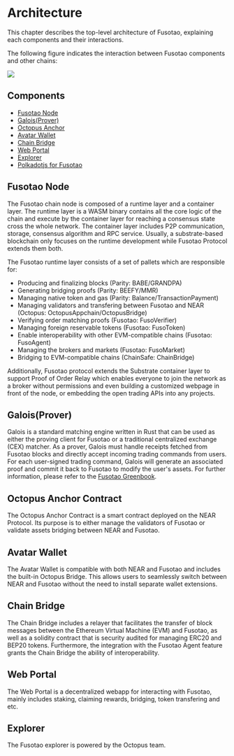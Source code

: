 # Architecture


This chapter describes the top-level architecture of Fusotao, explaining each components and their interactions.

The following figure indicates the interaction between Fusotao components and other chains:

![](/FusotaoOverview.png)

## Components

- [Fusotao Node](https://github.com/uinb/fusotao)
- [Galois(Prover)](https://github.com/uinb/galois)
- [Octopus Anchor](https://github.com/octopus-network/anchor-contract)
- [Avatar Wallet](https://chrome.google.com/webstore/detail/avatar-wallet/ckfhnogibicdkfkijinnacpmmobbhbjk)
- [Chain Bridge](https://github.com/uinb/ChainBridge)
- [Web Portal](https://portal.fusotao.org)
- [Explorer](https://explorer.mainnet.oct.network/fusotao)
- [Polkadotjs for Fusotao](https://polkadot.js.org/apps/?rpc=wss://gateway.mainnet.octopus.network/fusotao/0efwa9v0crdx4dg3uj8jdmc5y7dj4ir2#/explorer)

## Fusotao Node

The Fusotao chain node is composed of a runtime layer and a container layer. The runtime layer is a WASM binary contains all the core logic of the chain and execute by the container layer for reaching a consensus state cross the whole network. The container layer includes P2P communication, storage, consensus algorithm and RPC service. Usually, a substrate-based blockchain only focuses on the runtime development while Fusotao Protocol extends them both.

The Fusotao runtime layer consists of a set of pallets which are responsible for:

- Producing and finalizing blocks (Parity: BABE/GRANDPA)
- Generating bridging proofs (Parity: BEEFY/MMR)
- Managing native token and gas (Parity: Balance/TransactionPayment)
- Managing validators and transfering between Fusotao and NEAR (Octopus: OctopusAppchain/OctopusBridge)
- Verifying order matching proofs (Fusotao: FusoVerifier)
- Managing foreign reservable tokens (Fusotao: FusoToken)
- Enable interoperability with other EVM-compatible chains (Fusotao: FusoAgent)
- Managing the brokers and markets (Fusotao: FusoMarket)
- Bridging to EVM-compatible chains (ChainSafe: ChainBridge)

Additionally, Fusotao protocol extends the Substrate container layer to support Proof of Order Relay which enables everyone to join the network as a broker without permissions and even building a customized webpage in front of the node, or embedding the open trading APIs into any projects.


## Galois(Prover)

Galois is a standard matching engine written in Rust that can be used as either the proving client for Fusotao or a traditional centralized exchange (CEX) matcher. As a prover, Galois must handle receipts fetched from Fusotao blocks and directly accept incoming trading commands from users. For each user-signed trading command, Galois will generate an associated proof and commit it back to Fusotao to modify the user's assets. For further information, please refer to the [Fusotao Greenbook](https://www.fusotao.org/fusotao-greenbook.pdf).


## Octopus Anchor Contract

The Octopus Anchor Contract is a smart contract deployed on the NEAR Protocol. Its purpose is to either manage the validators of Fusotao or validate assets bridging between NEAR and Fusotao.

## Avatar Wallet

The Avatar Wallet is compatible with both NEAR and Fusotao and includes the built-in Octopus Bridge. This allows users to seamlessly switch between NEAR and Fusotao without the need to install separate wallet extensions.

## Chain Bridge

The Chain Bridge includes a relayer that facilitates the transfer of block messages between the Ethereum Virtual Machine (EVM) and Fusotao, as well as a solidity contract that is security audited for managing ERC20 and BEP20 tokens. Furthermore, the integration with the Fusotao Agent feature grants the Chain Bridge the ability of interoperability.

## Web Portal

The Web Portal is a decentralized webapp for interacting with Fusotao, mainly includes staking, claiming rewards, bridging, token transfering and etc.

## Explorer

The Fusotao explorer is powered by the Octopus team.
